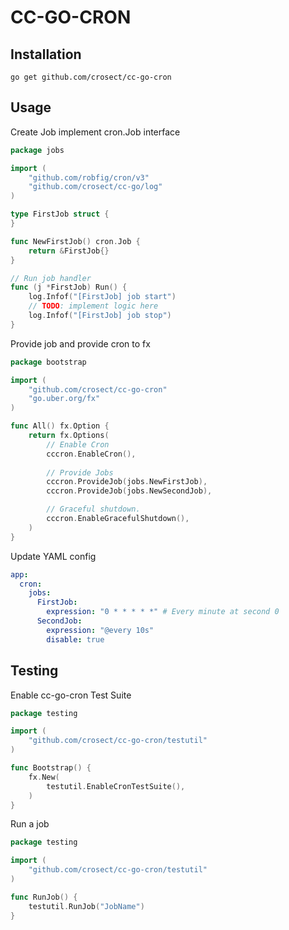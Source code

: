 # CC-GO-CRON

## Installation

```shell
go get github.com/crosect/cc-go-cron
```

## Usage

Create Job implement cron.Job interface

```go
package jobs

import (
	"github.com/robfig/cron/v3"
	"github.com/crosect/cc-go/log"
)

type FirstJob struct {
}

func NewFirstJob() cron.Job {
	return &FirstJob{}
}

// Run job handler
func (j *FirstJob) Run() {
	log.Infof("[FirstJob] job start")
	// TODO: implement logic here
	log.Infof("[FirstJob] job stop")
}
```

Provide job and provide cron to fx

```go
package bootstrap

import (
	"github.com/crosect/cc-go-cron"
	"go.uber.org/fx"
)

func All() fx.Option {
	return fx.Options(
		// Enable Cron
		cccron.EnableCron(),
		
		// Provide Jobs
		cccron.ProvideJob(jobs.NewFirstJob),
		cccron.ProvideJob(jobs.NewSecondJob),

		// Graceful shutdown.
		cccron.EnableGracefulShutdown(),
	)
}
```

Update YAML config

```yaml
app:
  cron:
    jobs:
      FirstJob:
        expression: "0 * * * * *" # Every minute at second 0
      SecondJob:
        expression: "@every 10s"
        disable: true
```

## Testing

Enable cc-go-cron Test Suite

```go
package testing

import (
	"github.com/crosect/cc-go-cron/testutil"
)

func Bootstrap() {
	fx.New(
		testutil.EnableCronTestSuite(),
	)
}
```

Run a job

```go
package testing

import (
	"github.com/crosect/cc-go-cron/testutil"
)

func RunJob() {
	testutil.RunJob("JobName")
}
```
